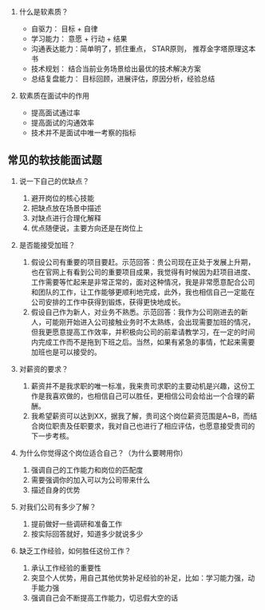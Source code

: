 1. 什么是软素质？
    - 自驱力： 目标 + 自律
    - 学习能力： 意愿 + 行动 + 结果
    - 沟通表达能力：简单明了，抓住重点， STAR原则， 推荐金字塔原理这本书
    - 技术规划： 结合当前业务场景给出最优的技术解决方案
    - 总结复盘能力： 目标回顾，进展评估，原因分析，经验总结

2. 软素质在面试中的作用
    - 提高面试通过率
    - 提高面试的沟通效率
    - 技术并不是面试中唯一考察的指标

## 常见的软技能面试题
1. 说一下自己的优缺点？
   1. 避开岗位的核心技能
   2. 把缺点放在场景中描述
   3. 对缺点进行合理化解释
   4. 优点随便说，主要方向还是在岗位上

2. 是否能接受加班？
   1. 假设公司有重要的项目要赶。示范回答：贵公司现在正处于发展上升期，也在官网上有看到公司的重要项目成果，我觉得有时候因为赶项目进度、工作需要等忙起来是非常正常的，面对这种情况，我是非常愿意配合公司和团队的工作，让工作能够更顺利地完成，此外，我也相信自己一定能在公司安排的工作中获得到锻炼，获得更快地成长。
   2. 假设自己作为新人，对业务不熟悉。示范回答：我作为公司刚进去的新人，可能刚开始进入公司接触业务时不太熟练，会出现需要加班的情况，但我更愿意提高工作效率，并积极向公司的前辈请教学习，在一定的时间内完成工作而不是拖到下班之后。当然，如果有紧急的事情，忙起来需要加班也是可以接受的。

3. 对薪资的要求？
   1. 薪资并不是我求职的唯一标准，我来贵司求职的主要动机是兴趣，这份工作是我喜欢做的，也相信自己可以胜任，更相信公司会给出一个合理的薪酬。
   2. 我希望薪资可以达到XX，据我了解，贵司这个岗位薪资范围是A~B，而结合岗位职责及任职要求，我对自己也进行了相应评估，也愿意接受贵司的下一步考核。

4. 为什么你觉得这个岗位适合自己？（为什么要聘用你）
   1. 强调自己的工作能力和岗位的匹配度
   2. 需要强调你的加入可以为公司带来什么
   3. 描述自身的优势

5. 对我们公司有多少了解？
   1. 提前做好一些调研和准备工作
   2. 按实际回答就好，知道多少就说多少

6. 缺乏工作经验，如何胜任这份工作？
   1. 承认工作经验的重要性
   2. 突显个人优势，用自己其他优势补足经验的补足，比如：学习能力强，动手能力强
   3. 强调自己会不断提高工作能力，切忌假大空的话
